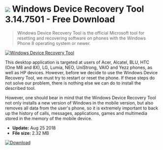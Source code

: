 # ![](https://cdn.softexe.net/static/icon/8/windows-device-recovery-tool-9875.png) Windows Device Recovery Tool 3.14.7501 - Free Download

> Windows Device Recovery Tool is the official Microsoft tool for resetting and recovering software on phones with the Windows Phone 8 operating system or newer.

[![Windows Device Recovery Tool](https://gallery.dpcdn.pl/imgc/Tools/84356/g_-_420x350_1.5_-_x76bb775d-fb62-4683-9a13-371abfa6755f.jpg)](https://softexe.net/win/hobbies-lifestyle/mobile/windows-device-recovery-tool:ahge.html)

This desktop application is targeted at users of Acer, Alcatel, BLU, HTC (One M8 and 8X), LG, Lumia, NEO, UniStrong, VAIO and Yezz phones, as well as HP devices. However, before we decide to use the Windows Device Recovery Tool, we must try to restart or reset the phone. If these steps do not solve our problem, there is nothing else we can do to install the described tool.
 
 However, one should bear in mind that the Windows Device Recovery Tool not only installs a new version of Windows in the mobile version, but also removes all data from the user's phone, so it is extremely important to back up the history of calls, messages, applications, games and multimedia stored in the memory of the mobile device.


- **Update:** Aug 25 2018
- **File size:** 2.32 MB

[![Download](https://cdn.softexe.net/static/img/download.png)](https://softexe.net/win/hobbies-lifestyle/mobile/windows-device-recovery-tool:ahge.html)

